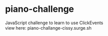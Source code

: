 # piano-challenge <br />
JavaScript challenge to learn to use ClickEvents <br />
view here: piano-challange-cissy.surge.sh
